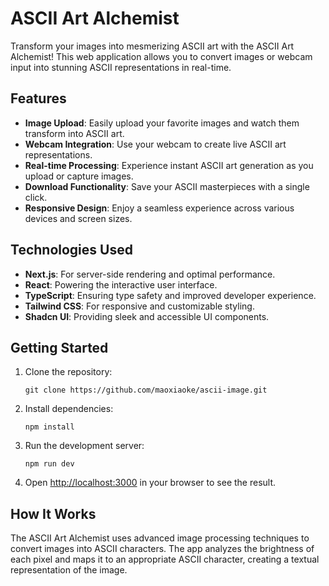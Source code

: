 # ASCII Art Alchemist

Transform your images into mesmerizing ASCII art with the ASCII Art Alchemist! This web application allows you to convert images or webcam input into stunning ASCII representations in real-time.

## Features

- **Image Upload**: Easily upload your favorite images and watch them transform into ASCII art.
- **Webcam Integration**: Use your webcam to create live ASCII art representations.
- **Real-time Processing**: Experience instant ASCII art generation as you upload or capture images.
- **Download Functionality**: Save your ASCII masterpieces with a single click.
- **Responsive Design**: Enjoy a seamless experience across various devices and screen sizes.

## Technologies Used

- **Next.js**: For server-side rendering and optimal performance.
- **React**: Powering the interactive user interface.
- **TypeScript**: Ensuring type safety and improved developer experience.
- **Tailwind CSS**: For responsive and customizable styling.
- **Shadcn UI**: Providing sleek and accessible UI components.

## Getting Started

1. Clone the repository:
   ```
   git clone https://github.com/maoxiaoke/ascii-image.git
   ```

2. Install dependencies:
   ```
   npm install
   ```

3. Run the development server:
   ```
   npm run dev
   ```

4. Open [http://localhost:3000](http://localhost:3000) in your browser to see the result.

## How It Works

The ASCII Art Alchemist uses advanced image processing techniques to convert images into ASCII characters. The app analyzes the brightness of each pixel and maps it to an appropriate ASCII character, creating a textual representation of the image.
